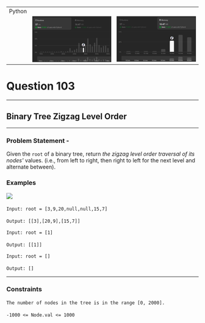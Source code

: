 ||||
|---|---|---|
|Python|
||<img src = 'https://raw.githubusercontent.com/ayush7823/sample-/main/Binary-Tree-Zigzag-Level-Order-Traversal-LeetCode.png' width = 400>|<img src = 'https://raw.githubusercontent.com/ayush7823/sample-/main/Binary-Tree-Zigzag-Level-Order-Traversal-LeetCode%20(1).png' width = 400>


# Question 103
****
## Binary Tree Zigzag Level Order 

****
### Problem Statement -

Given the `root` of a binary tree, return *the zigzag level order traversal of its nodes'* values. (i.e., from left to right, then right to left for the next level and alternate between).

### Examples
<img src = 'https://assets.leetcode.com/uploads/2021/02/19/tree1.jpg'  width = 400>

```
Input: root = [3,9,20,null,null,15,7]

Output: [[3],[20,9],[15,7]]
```
```
Input: root = [1]

Output: [[1]]
```
```
Input: root = []

Output: []
```
****
### Constraints
```
The number of nodes in the tree is in the range [0, 2000].

-1000 <= Node.val <= 1000
```
